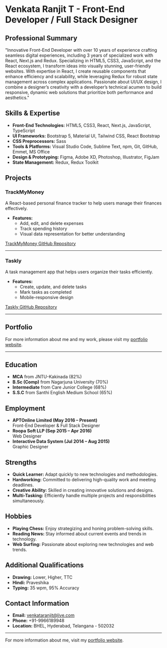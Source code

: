 # Venkata Ranjit T - Front-End Developer / Full Stack Designer

## Professional Summary
"Innovative Front-End Developer with over 10 years of experience crafting seamless digital experiences, including 3 years of specialized work with React, Next.js and Redux. Specializing in HTML5, CSS3, JavaScript, and the React ecosystem, I transform ideas into visually stunning, user-friendly websites. With expertise in React, I create reusable components that enhance efficiency and scalability, while leveraging Redux for robust state management across complex applications. Passionate about UI/UX design, I combine a designer’s creativity with a developer’s technical acumen to build responsive, dynamic web solutions that prioritize both performance and aesthetics."

## Skills & Expertise
- **Front-End Technologies:** HTML5, CSS3, React, Next.js, JavaScript, TypeScript
- **UI Frameworks:** Bootstrap 5, Material UI, Tailwind CSS, React Bootstrap
- **CSS Preprocessors:** Sass
- **Tools & Platforms:** Visual Studio Code, Sublime Text, npm, Git, GitHub, Emmet, MS Office
- **Design & Prototyping:** Figma, Adobe XD, Photoshop, Illustrator, FigJam
- **State Management:** Redux, Redux Toolkit

## Projects

### TrackMyMoney
A React-based personal finance tracker to help users manage their finances effectively.
- **Features:**
  - Add, edit, and delete expenses
  - Track spending history
  - Visual data representation for better understanding

[TrackMyMoney GitHub Repository](https://github.com/venkataranjit/TrackMyMoney)

---

### Taskly
A task management app that helps users organize their tasks efficiently.
- **Features:**
  - Create, update, and delete tasks
  - Mark tasks as completed
  - Mobile-responsive design

[Taskly GitHub Repository](https://github.com/venkataranjit/Taskly)

---

## Portfolio

For more information about me and my work, please visit my [portfolio website](https://venkataranjit.netlify.app).

---

## Education
- **MCA** from JNTU-Kakinada (82%)  
- **B.Sc (Comp)** from Nagarjuna University (70%)  
- **Intermediate** from Care Junior College (68%)  
- **S.S.C** from Santhi English Medium School (65%)

## Employment
- **APTOnline Limited (May 2016 – Present)**  
  Front-End Developer & Full Stack Designer
- **Roopa Soft LLP (Sep 2015 – Apr 2016)**  
  Web Designer
- **Interactive Data System (Jul 2014 – Aug 2015)**  
  Graphic Designer

## Strengths
- **Quick Learner:** Adapt quickly to new technologies and methodologies.
- **Hardworking:** Committed to delivering high-quality work and meeting deadlines.
- **Creative Ability:** Skilled in creating innovative solutions and designs.
- **Multi-Tasking:** Efficiently handle multiple projects and responsibilities simultaneously.

## Hobbies
- **Playing Chess:** Enjoy strategizing and honing problem-solving skills.
- **Reading News:** Stay informed about current events and trends in technology.
- **Web Surfing:** Passionate about exploring new technologies and web trends.

## Additional Qualifications
- **Drawing:** Lower, Higher, TTC
- **Hindi:** Praveshika
- **Typing:** 35 wpm, 95% Accuracy

## Contact Information
- **Email:** venkataranjit@live.com
- **Phone:** +91-9966189948
- **Location:** BHEL, Hyderabad, Telangana - 502032

---

For more information about me, visit my [portfolio website](https://venkataranjit.netlify.app).
